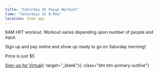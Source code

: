 ```yaml
---
title: "Saturday $5 Popup Workout"
time: "Saturdays at 8:00a"
location: Zoom app
---
```

8AM HIIT workout. Workout varies depending upon number of people and input.

Sign up and pay online and show up ready to go on Saturday morning!

Price is just $5

[Sign-up for Virtual](https://app.acuityscheduling.com/schedule.php?owner=16546307&appointmentType=13808651){: target="_blank"}{: class="btn btn-primary-outline"}
